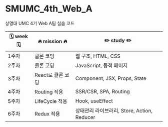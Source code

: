 # SMUMC_4th_Web_A
상명대 UMC 4기 Web A팀 실습 코드    

|🗓 **week** 🗓 |🔥 **mission** 🔥|✏️ **study** ✏️|
|------|------|---------|
|1주차|클론 코딩|웹 구조, HTML, CSS|
|2주차|클론 코딩|JavaScript, 동적 페이지|
|3주차|React로 클론 코딩|Component, JSX, Props, State|
|4주차|Routing 적용|SSR/CSR, SPA, Routing|
|5주차|LifeCycle 적용|Hook, useEffect|
|6주차|Redux 적용|상태관리 라이브러리, Store, Action, Reducer|
